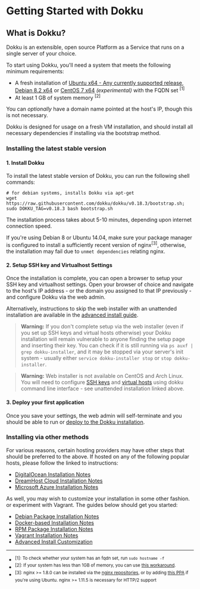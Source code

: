 # Getting Started with Dokku

## What is Dokku?

Dokku is an extensible, open source Platform as a Service that runs on a single server of your choice.

To start using Dokku, you'll need a system that meets the following minimum requirements:

- A fresh installation of [Ubuntu x64 - Any currently supported release](https://www.ubuntu.com/download), [Debian 8.2 x64](https://www.debian.org/distrib/) or [CentOS 7 x64](https://www.centos.org/download/) *(experimental)* with the FQDN set <sup>[1]</sup>
- At least 1 GB of system memory <sup>[2]</sup>

You can *optionally* have a domain name pointed at the host's IP, though this is not necessary.

Dokku is designed for usage on a fresh VM installation, and should install all necessary dependencies if installing via the bootstrap method.

### Installing the latest stable version

#### 1. Install Dokku

To install the latest stable version of Dokku, you can run the following shell commands:

```shell
# for debian systems, installs Dokku via apt-get
wget https://raw.githubusercontent.com/dokku/dokku/v0.18.3/bootstrap.sh;
sudo DOKKU_TAG=v0.18.3 bash bootstrap.sh
```

The installation process takes about 5-10 minutes, depending upon internet connection speed.

If you're using Debian 8 or Ubuntu 14.04, make sure your package manager is configured to install a sufficiently recent version of nginx<sup>[3]</sup>, otherwise, the installation may fail due to `unmet dependencies` relating nginx.

#### 2. Setup SSH key and Virtualhost Settings

Once the installation is complete, you can open a browser to setup your SSH key and virtualhost settings. Open your browser of choice and navigate to the host's IP address - or the domain you assigned to that IP previously - and configure Dokku via the web admin.

Alternatively, instructions to skip the web installer with an unattended installation are available in the [advanced install guide](/docs/getting-started/advanced-installation/#configuring). 

> **Warning:** If you don't complete setup via the web installer (even if you set up SSH keys and virtual hosts otherwise) your Dokku installation will remain vulnerable to anyone finding the setup page and inserting their key. You can check if it is still running via `ps auxf | grep dokku-installer`, and it may be stopped via your server's init system - usually either `service dokku-installer stop` or `stop dokku-installer`.

> **Warning:** Web installer is not available on CentOS and Arch Linux. You will need to configure [SSH keys](/docs/deployment/user-management.md#adding-ssh-keys) and [virtual hosts](/docs/configuration/domains.md#customizing-hostnames) using dokku command line interface - see unattended installation linked above.

#### 3. Deploy your first application

Once you save your settings, the web admin will self-terminate and you should be able to run or [deploy to the Dokku installation](/docs/deployment/application-deployment.md).

### Installing via other methods

For various reasons, certain hosting providers may have other steps that should be preferred to the above. If hosted on any of the following popular hosts, please follow the linked to instructions:

- [DigitalOcean Installation Notes](/docs/getting-started/install/digitalocean.md)
- [DreamHost Cloud Installation Notes](/docs/getting-started/install/dreamhost.md)
- [Microsoft Azure Installation Notes](/docs/getting-started/install/azure.md)

As well, you may wish to customize your installation in some other fashion. or experiment with Vagrant. The guides below should get you started:

- [Debian Package Installation Notes](/docs/getting-started/install/debian.md)
- [Docker-based Installation Notes](/docs/getting-started/install/docker.md)
- [RPM Package Installation Notes](/docs/getting-started/install/rpm.md)
- [Vagrant Installation Notes](/docs/getting-started/install/vagrant.md)
- [Advanced Install Customization](/docs/getting-started/advanced-installation.md)

---

- <sup>[1]: To check whether your system has an fqdn set, run `sudo hostname -f`</sup>
- <sup>[2]: If your system has less than 1GB of memory, you can use [this workaround](/docs/getting-started/advanced-installation.md#vms-with-less-than-1gb-of-memory).</sup>
- <sup>[3]: nginx >= 1.8.0 can be installed via the [nginx repositories](https://www.nginx.com/resources/admin-guide/installing-nginx-open-source/), or by adding [this PPA](https://launchpad.net/~nginx/+archive/ubuntu/stable) if you're using Ubuntu. nginx >= 1.11.5 is necessary for HTTP/2 support</sup>

